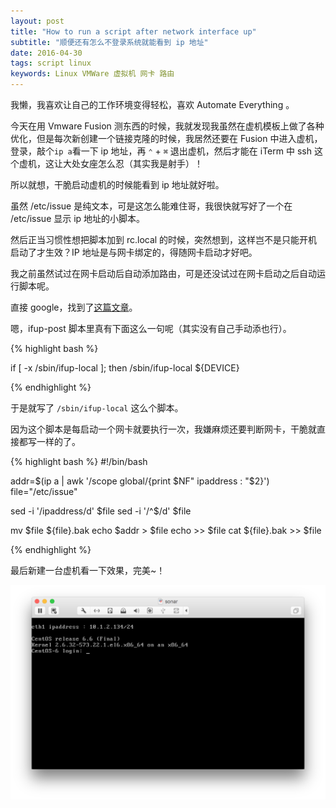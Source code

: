 ```yaml
---
layout: post
title: "How to run a script after network interface up"
subtitle: "顺便还有怎么不登录系统就能看到 ip 地址"
date: 2016-04-30
tags: script linux
keywords: Linux VMWare 虚拟机 网卡 路由
---
```


我懒，我喜欢让自己的工作环境变得轻松，喜欢 Automate Everything 。

今天在用 Vmware Fusion 测东西的时候，我就发现我虽然在虚机模板上做了各种优化，但是每次新创建一个链接克隆的时候，我居然还要在 Fusion 中进入虚机，登录，敲个`ip a`看一下 ip 地址，再 `⌃` + `⌘` 退出虚机，然后才能在 iTerm 中 ssh 这个虚机，这让大处女座怎么忍（其实我是射手）！

所以就想，干脆启动虚机的时候能看到 ip 地址就好啦。

虽然 /etc/issue 是纯文本，可是这怎么能难住哥，我很快就写好了一个在 /etc/issue 显示 ip 地址的小脚本。

然后正当习惯性想把脚本加到 rc.local 的时候，突然想到，这样岂不是只能开机启动了才生效？IP 地址是与网卡绑定的，得随网卡启动才好吧。

我之前虽然试过在网卡启动后自动添加路由，可是还没试过在网卡启动之后自动运行脚本呢。

直接 google，找到了[这篇文章](http://xmodulo.com/how-to-run-startup-script-automatically-after-network-interface-is-up-on-centos.html)。

嗯，ifup-post 脚本里真有下面这么一句呢（其实没有自己手动添也行）。


{% highlight bash %}

if [ -x /sbin/ifup-local ]; then
    /sbin/ifup-local ${DEVICE}

{% endhighlight %}

于是就写了 `/sbin/ifup-local` 这么个脚本。

因为这个脚本是每启动一个网卡就要执行一次，我嫌麻烦还要判断网卡，干脆就直接都写一样的了。

{% highlight bash %}
#!/bin/bash

addr=$(ip a | awk '/scope global/{print $NF" ipaddress : "$2}')
file="/etc/issue"

sed -i '/ipaddress/d' $file
sed -i '/^$/d' $file

mv $file ${file}.bak
echo $addr > $file
echo >> $file
cat ${file}.bak >> $file

{% endhighlight %}

最后新建一台虚机看一下效果，完美~！

![](/img/in-post/3.png)








